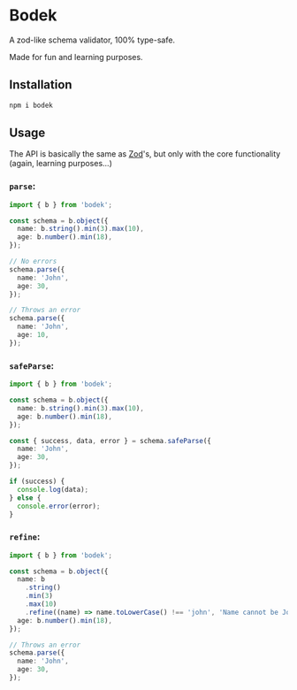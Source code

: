 # Bodek

A zod-like schema validator, 100% type-safe.

Made for fun and learning purposes.

## Installation

```bash
npm i bodek
```

## Usage

The API is basically the same as [Zod](https://zod.dev/)'s, but only with the core functionality (again, learning purposes...)

### `parse`:

```typescript
import { b } from 'bodek';

const schema = b.object({
  name: b.string().min(3).max(10),
  age: b.number().min(18),
});

// No errors
schema.parse({
  name: 'John',
  age: 30,
});

// Throws an error
schema.parse({
  name: 'John',
  age: 10,
});
```

### `safeParse`:

```typescript
import { b } from 'bodek';

const schema = b.object({
  name: b.string().min(3).max(10),
  age: b.number().min(18),
});

const { success, data, error } = schema.safeParse({
  name: 'John',
  age: 30,
});

if (success) {
  console.log(data);
} else {
  console.error(error);
}
```

### `refine`:

```typescript
import { b } from 'bodek';

const schema = b.object({
  name: b
    .string()
    .min(3)
    .max(10)
    .refine((name) => name.toLowerCase() !== 'john', 'Name cannot be John'),
  age: b.number().min(18),
});

// Throws an error
schema.parse({
  name: 'John',
  age: 30,
});
```
